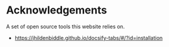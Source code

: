 # Acknowledgements

A set of open source tools this website relies on.

- https://jhildenbiddle.github.io/docsify-tabs/#/?id=installation
